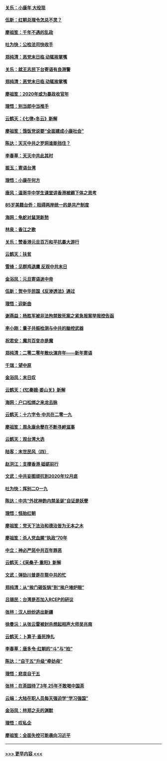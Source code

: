 #### [关乐：小康年 大役现](../pages/nsc993/n11774213.md?t=01081444) 
#### [伍新：红朝总理令怎总不灵？](../pages/nsc993/n11770813.md?t=01081444) 
#### [廖祖笙：千年不遇的乱政](../pages/nsc993/n11770373.md?t=01081444) 
#### [吐为快：公检法司快收手](../pages/nsc993/n11770359.md?t=01081444) 
#### [郑纯清：恶党末日临 动辄挨掌嘴](../pages/nsc993/n11769912.md?t=01081444) 
#### [关乐：就王志民下台寄语有良港警](../pages/nsc993/n11769903.md?t=01081444) 
#### [郑纯清：恶党末日临 动辄挨掌嘴](../pages/nsc993/n11769356.md?t=01081444) 
#### [廖祖笙：2020年或为暴政收官年](../pages/nsc993/n11768216.md?t=01081444) 
#### [理悟：别当郎中当推手](../pages/nsc993/n11768243.md?t=01081444) 
#### [云鹤天：《七律▪冬云》新解](../pages/nsc993/n11768204.md?t=01081444) 
#### [廖祖笙：饿饭党说要“全面建成小康社会”](../pages/nsc993/n11767482.md?t=01081444) 
#### [陈达：天灭中共之罗网谁能挡住？](../pages/nsc993/n11767465.md?t=01081444) 
#### [李春草：天灭中共此其时](../pages/nsc993/n11767452.md?t=01081444) 
#### [振玉：寄语台湾](../pages/nsc993/n11767432.md?t=01081444) 
#### [理悟：小康在何方](../pages/nsc993/n11767394.md?t=01081444) 
#### [唐风：温哥华中学生课堂讲香港被踢下体之思考](../pages/nsc993/n11766848.md?t=01081444) 
#### [85岁美籍台侨：阻碍两岸统一的是共产制度](../pages/nsc993/n11765043.md?t=01081444) 
#### [海网：龟蛇对鼠哭新愁](../pages/nsc993/n11764895.md?t=01081444) 
#### [林泉：香江之歌](../pages/nsc993/n11764415.md?t=01081444) 
#### [关乐：赞香港元旦百万和平抗暴大游行](../pages/nsc993/n11764382.md?t=01081444) 
#### [云鹤天：扶贫](../pages/nsc993/n11764245.md?t=01081444) 
#### [雪绮：见群鸡退鹰  反观中共末日](../pages/nsc993/n11762112.md?t=01081444) 
#### [金浴凤：元旦寄语迷中帝](../pages/nsc993/n11761788.md?t=01081444) 
#### [伍新：贺中华民国《反渗透法》通过](../pages/nsc993/n11761994.md?t=01081444) 
#### [理悟：迎新曲](../pages/nsc993/n11761152.md?t=01081444) 
#### [谢燕益：杨胜军被非法拘禁致死案之紧急报案举报控告函](../pages/nsc993/n11756134.md?t=01081444) 
#### [李小刚：量子共振检测与中共的脑控武器](../pages/nsc993/n11754518.md?t=01081444) 
#### [祝君安：魔共百变亦是魔](../pages/nsc993/n11754469.md?t=01081444) 
#### [郑纯清：二零二零年散伙演弃年——新年寄语](../pages/nsc993/n11754195.md?t=01081444) 
#### [千瑞：望中原](../pages/nsc993/n11754159.md?t=01081444) 
#### [金浴凤：末日叹](../pages/nsc993/n11752359.md?t=01081444) 
#### [云鹤天：《忆秦娥‧娄山关》新解](../pages/nsc993/n11752348.md?t=01081444) 
#### [海网：户口松绑之来龙去脉](../pages/nsc993/n11752328.md?t=01081444) 
#### [云鹤天：十六字令‧中共在二零一九](../pages/nsc993/n11752305.md?t=01081444) 
#### [廖祖笙：周永康余孽在不断寻衅滋事](../pages/nsc993/n11751013.md?t=01081444) 
#### [云鹤天：观台湾大选](../pages/nsc993/n11751007.md?t=01081444) 
#### [陆客：末世民风（四）](../pages/nsc993/n11749203.md?t=01081444) 
#### [赵洪江：支撑香港 砥砺前行](../pages/nsc993/n11748482.md?t=01081444) 
#### [文武：中共妄图顽抗到2020年12月底](../pages/nsc993/n11748446.md?t=01081444) 
#### [吐为快：挥别二O一九](../pages/nsc993/n11748411.md?t=01081444) 
#### [陈达：中共“外扰神韵内禁圣诞”自证是妖孽](../pages/nsc993/n11748226.md?t=01081444) 
#### [理悟：怪胎红朝](../pages/nsc993/n11748206.md?t=01081444) 
#### [廖祖笙：党天下法治和德治皆为无本之木](../pages/nsc993/n11748135.md?t=01081444) 
#### [廖祖笙：杀人党血腥“执政”70年](../pages/nsc993/n11745144.md?t=01081444) 
#### [中立：神必严惩中共百年罪恶](../pages/nsc993/n11744970.md?t=01081444) 
#### [云鹤天：《采桑子‧重阳》新解](../pages/nsc993/n11744948.md?t=01081444) 
#### [文武：弹劾川普是在帮中共的忙](../pages/nsc993/n11744758.md?t=01081444) 
#### [郑纯清：从“挨门砸饭锅”到“挨户堵炉眼”](../pages/nsc993/n11744745.md?t=01081444) 
#### [吕锡民：台湾是否加入RCEP的研议](../pages/nsc993/n11744701.md?t=01081444) 
#### [张林：汉人纷纷逃出新疆](../pages/nsc993/n11743530.md?t=01081444) 
#### [徐曼沅：从张云雷被封杀想起相声大师吴兆南](../pages/nsc993/n11741816.md?t=01081444) 
#### [云鹤天：卜算子‧垂死挣扎](../pages/nsc993/n11739956.md?t=01081444) 
#### [李春草：唐多令‧红朝的“斗”与“拍”](../pages/nsc993/n11739830.md?t=01081444) 
#### [陈达：“自干五”升级“牵妨母”](../pages/nsc993/n11739724.md?t=01081444) 
#### [理悟：悲哀自干五](../pages/nsc993/n11739547.md?t=01081444) 
#### [张林：在茶园待了3年 25年不敢喝中国茶](../pages/nsc993/n11739240.md?t=01081444) 
#### [云端：大陆在职人员每天强迫学“学习强国”](../pages/nsc993/n11738735.md?t=01081444) 
#### [金浴凤：林郑之夫的渊默](../pages/nsc993/n11737735.md?t=01081444) 
#### [理悟：叹私企](../pages/nsc993/n11737715.md?t=01081444) 
#### [廖祖笙：全面失控可能袭向习近平](../pages/nsc993/n11737704.md?t=01081444) 

----
#### [ >>> 更早内容 <<< ](../indexes/nsc993-earlier.md)
